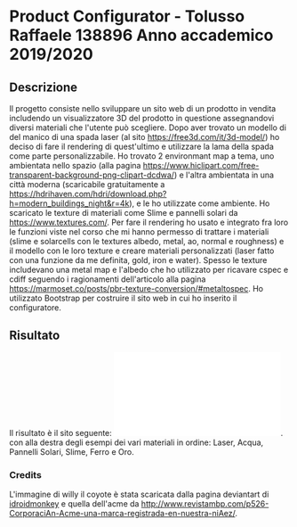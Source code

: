 # Product Configurator - Tolusso Raffaele 138896 Anno accademico 2019/2020

## Descrizione

Il progetto consiste nello sviluppare un sito web di un prodotto in vendita includendo un visualizzatore 3D del prodotto in questione assegnandovi diversi materiali che l'utente può scegliere.
Dopo aver trovato un modello di del manico di una spada laser (al sito https://free3d.com/it/3d-model/) ho deciso di fare il rendering di quest'ultimo e utilizzare la lama della spada come parte personalizzabile. Ho trovato 2 environmant map a tema, uno ambientata nello spazio (alla pagina https://www.hiclipart.com/free-transparent-background-png-clipart-dcdwa/) e l'altra ambientata in una città moderna (scaricabile gratuitamente a https://hdrihaven.com/hdri/download.php?h=modern_buildings_night&r=4k), e le ho utilizzate come ambiente. Ho scaricato le texture di materiali come Slime e pannelli solari da https://www.textures.com/. Per fare il rendering ho usato e integrato fra loro le funzioni viste nel corso che mi hanno permesso di trattare i materiali (slime e solarcells con le textures albedo, metal, ao, normal e roughness) e il modello con le loro texture e creare materiali personalizzati (laser fatto con una funzione da me definita, gold, iron e water). Spesso le texture includevano una metal map e l'albedo che ho utilizzato per ricavare cspec e cdiff seguendo i ragionamenti dell'articolo alla pagina https://marmoset.co/posts/pbr-texture-conversion/#metaltospec. Ho utilizzato Bootstrap per costruire il sito web in cui ho inserito il configuratore.

## Risultato

Il risultato è il sito seguente:
![Risultato](/images/risultato.pgn).
con alla destra degli esempi dei vari materiali in ordine: Laser, Acqua, Pannelli Solari, Slime, Ferro e Oro.

### Credits

L'immagine di willy il coyote è stata scaricata dalla pagina deviantart di [idroidmonkey](https://www.deviantart.com/idroidmonkey/art/Jedi-coyote-70656155) e quella dell'acme da http://www.revistambp.com/p526-CorporaciAn-Acme-una-marca-registrada-en-nuestra-niAez/.
